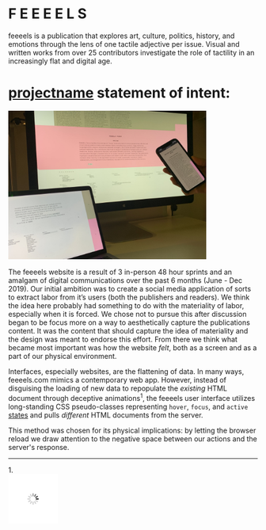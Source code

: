 # F E E E E L S

feeeels is a publication that explores art, culture, politics, history, and emotions through the lens of one tactile adjective per issue. Visual and written works from over 25 contributors investigate the role of tactility in an increasingly flat and digital age.


# [projectname](https://projectname.net) statement of intent: 

<img src="assets/images/the_site.jpg" width="400px">

The feeeels website is a result of 3 in-person 48 hour sprints and an amalgam of digital communications over the past 6 months (June - Dec 2019). Our initial ambition was to create a social media application of sorts to extract labor from it’s users (both the publishers and readers). We think the idea here probably had something to do with the materiality of labor, especially when it is forced. We chose not to pursue this after discussion began to be focus more on a way to aesthetically capture the publications content. It was the content that should capture the idea of materiality and the design was meant to endorse this effort. From there we think what became most important was how the website *felt*, both as a screen and as a part of our physical environment. 

Interfaces, especially websites, are the flattening of data. In many ways, feeeels.com mimics a contemporary web app. However, instead of disguising the loading of new data to repopulate the *existing* HTML document through deceptive animations<sup>1</sup>, the feeeels user interface utilizes long-standing CSS pseudo-classes representing `hover`, `focus`, and `active` [states](https://developer.mozilla.org/en-US/docs/Web/CSS/:active) and pulls *different* HTML documents from the server.


This method was chosen for its physical implications: by letting the browser reload we draw attention to the negative space between our actions and the server's response. 

<hr>

1.<br><img src="assets/images/spinner.gif" width='100px' height='100px' >